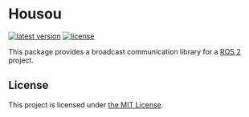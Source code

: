 # Housou

[![latest version](https://img.shields.io/github/v/release/ichiro-its/housou.svg)](https://github.com/ichiro-its/housou/releases/)
[![license](https://img.shields.io/github/license/ichiro-its/housou.svg)](./LICENSE)

This package provides a broadcast communication library for a [ROS 2](https://docs.ros.org/en/foxy/index.html) project.

## License

This project is licensed under [the MIT License](./LICENSE).

